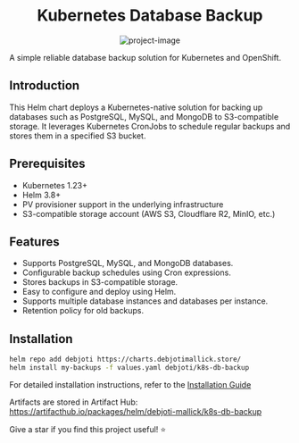 <h1 align="center" id="title">Kubernetes Database Backup</h1>

<p align="center"><img src="https://socialify.git.ci/DebjotiMallick/kubernetes-database-backup/image?description=1&language=1&name=1&owner=1&theme=Light" alt="project-image"></p>

<p id="description">A simple reliable database backup solution for Kubernetes and OpenShift.</p>

## Introduction

This Helm chart deploys a Kubernetes-native solution for backing up databases such as PostgreSQL, MySQL, and MongoDB to S3-compatible storage. It leverages Kubernetes CronJobs to schedule regular backups and stores them in a specified S3 bucket. 

## Prerequisites
- Kubernetes 1.23+
- Helm 3.8+ 
- PV provisioner support in the underlying infrastructure
- S3-compatible storage account (AWS S3, Cloudflare R2, MinIO, etc.)

## Features
- Supports PostgreSQL, MySQL, and MongoDB databases.
- Configurable backup schedules using Cron expressions.
- Stores backups in S3-compatible storage.
- Easy to configure and deploy using Helm.
- Supports multiple database instances and databases per instance.
- Retention policy for old backups.

## Installation
```sh
helm repo add debjoti https://charts.debjotimallick.store/
helm install my-backups -f values.yaml debjoti/k8s-db-backup
```

For detailed installation instructions, refer to the [Installation Guide](https://github.com/DebjotiMallick/kubernetes-database-backup/blob/main/charts/README.md)

Artifacts are stored in Artifact Hub: https://artifacthub.io/packages/helm/debjoti-mallick/k8s-db-backup

Give a star if you find this project useful! ⭐